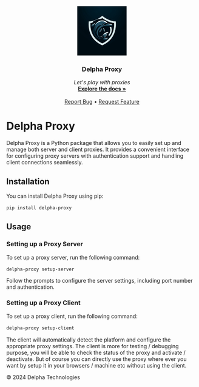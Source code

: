 <div align="center">
  <a href="https://github.com/Delpha-Assistant/delpha_proxy">
    <img src="assets/logo.webp" alt="Logo" width="130">
  </a>

  <h3 align="center">Delpha Proxy</h3>

  <p align="center">
    <i>Let's play with proxies</i>
    <br />
    <a href="https://github.com/Delpha-Assistant/delpha_proxy"><strong>Explore the docs »</strong></a>
    <br />
    <br />
    <a href="https://github.com/Delpha-Assistant/delpha_proxy/issues">Report Bug</a>
    •
    <a href="https://github.com/Delpha-Assistant/delpha_proxy/issues">Request Feature</a>
  </p>
</div>

# Delpha Proxy

Delpha Proxy is a Python package that allows you to easily set up and manage both server and client proxies. It provides a convenient interface for configuring proxy servers with authentication support and handling client connections seamlessly.

## Installation

You can install Delpha Proxy using pip:

```bash
pip install delpha-proxy
```

## Usage

### Setting up a Proxy Server

To set up a proxy server, run the following command:

```bash
delpha-proxy setup-server
```

Follow the prompts to configure the server settings, including port number and authentication.

### Setting up a Proxy Client

To set up a proxy client, run the following command:

```bash
delpha-proxy setup-client
```

The client will automatically detect the platform and configure the appropriate proxy settings. The client is more for testing / debugging purpose, you will be able to check the status of the proxy and activate / deactivate. But of course you can directly use the proxy where ever you want by setup it in your browsers / machine etc without using the client.



© 2024 Delpha Technologies